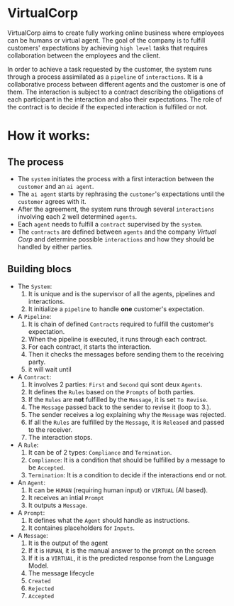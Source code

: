 # VirtualCorp

VirtualCorp aims to create fully working online business where employees can be humans or virtual agent.
The goal of the company is to fulfill customers' expectations by achieving `high level` tasks that requires
collaboration between the employees and the client.

In order to achieve a task requested by the customer, the system runs through a process assimilated as a
`pipeline` of `interactions`. It is a collaborative process between different agents and the customer is 
one of them. The interaction is subject to a contract describing the obligations of each participant in the
interaction and also their expectations. The role of the contract is to decide if the expected interaction
is fulfilled or not.

# How it works:

## The process

- The `system` initiates the process with a first interaction between the `customer` and an `ai agent`.
- The `ai agent` starts by rephrasing the `customer`'s expectations until the `customer` agrees with it.
- After the agreement, the system runs through several `interactions` involving each 2 well determined `agents`.
- Each `agent` needs to fulfill a `contract` supervised by the `system`.
- The `contracts` are defined between `agents` and the company *Virtual Corp* and determine possible `interactions`
and how they should be handled by either parties.

## Building blocs
- The `System`:
  1. It is unique and is the supervisor of all the agents, pipelines and interactions.
  2. It initialize a `pipeline` to handle **one** customer's expectation.
- A `Pipeline`:
  1. It is chain of defined `Contracts` required to fulfill the customer's expectation.
  2. When the pipeline is executed, it runs through each contract.
  3. For each contract, it starts the interaction.
  4. Then it checks the messages before sending them to the receiving party.
  5. it will wait until 
- A `Contract`:
  1. It involves 2 parties: `First` and `Second` qui sont deux `Agents`.
  2. It defines the `Rules` based on the `Prompts` of both parties.
  3. If the `Rules` are **not** fulfilled by the `Message`, it is set `To Revise`.
  4. The `Message` passed back to the sender to revise it (loop to 3.).
  5. The sender receives a log explaining why the `Message` was rejected.
  6. If all the `Rules` are fulfilled by the `Message`, it is `Released` and passed to the receiver.
  7. The interaction stops.
- A `Rule`:
  1. It can be of 2 types: `Compliance` and `Termination`.
  2. `Compliance`: It is a condition that should be fulfilled by a message to be `Accepted`.
  3. `Termination`: It is a condition to decide if the interactions end or not.
- An `Agent`:
  1. It can be `HUMAN` (requiring human input) or `VIRTUAL` (AI based).
  2. It receives an intial `Prompt`
  3. It outputs a `Message`.
- A `Prompt`:
  1. It defines what the `Agent` should handle as instructions.
  2. It containes placeholders for `Inputs`.
- A `Message`:
  1. It is the output of the agent
  2. If it is `HUMAN`, it is the manual answer to the prompt on the screen
  3. If it is a `VIRTUAL`, it is the predicted response from the Language Model.
  4. The message lifecycle
    1. `Created`
    2. `Rejected`
    3. `Accepted`


